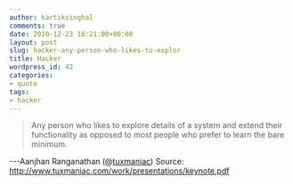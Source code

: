 ```yaml
---
author: kartiksinghal
comments: true
date: 2010-12-23 18:21:00+00:00
layout: post
slug: hacker-any-person-who-likes-to-explor
title: Hacker
wordpress_id: 42
categories:
- quote
tags:
- hacker
---
```


> Any person who likes to explore details of a system and extend their functionality as opposed to most people who prefer to learn the bare minimum.

---Aanjhan Ranganathan (@[tuxmaniac](http://twitter.com/tuxmaniac)) Source: http://www.tuxmaniac.com/work/presentations/keynote.pdf
